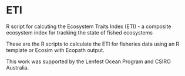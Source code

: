 # ETI
R script for calcuting the Ecosystem Traits Index (ETI) - a composite ecosystem index for tracking the state of fished ecosystems

These are the R scripts to calculate the ETI for fisheries data using an R template or Ecosim with Ecopath output.

This work was supported by the Lenfest Ocean Program and CSIRO Australia.

